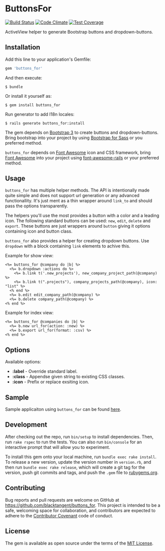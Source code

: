 [travis]: https://travis-ci.org/blacktangent/buttons_for
[codeclimate]: https://codeclimate.com/github/blacktangent/buttons_for
[fontawesome]: https://fortawesome.github.io/Font-Awesome
[fontawesomerails]: https://github.com/bokmann/font-awesome-rails
[coveralls]: https://coveralls.io/r/blacktangent/buttons_for

# ButtonsFor

[![Build Status](https://travis-ci.org/blacktangent/buttons_for.svg?branch=master)][travis]
[![Code Climate](https://codeclimate.com/github/blacktangent/buttons_for/badges/gpa.svg)][codeclimate]
[![Test Coverage](http://img.shields.io/coveralls/blacktangent/buttons_for/master.svg)][coveralls]

ActiveView helper to generate Bootstrap buttons and dropdown-buttons.

## Installation

Add this line to your application's Gemfile:

```ruby
gem 'buttons_for'
```

And then execute:

    $ bundle

Or install it yourself as:

    $ gem install buttons_for

Run generator to add I18n locales:

    $ rails generate buttons_for:install

The gem depends on [Bootstrap 3](http://getbootstrap.com/) to create buttons and dropdown-buttons. Bring bootstrap into
your project by using [Bootstrap for Sass](https://github.com/twbs/bootstrap-sass) or you preferred method.

`buttons_for` depends on [Font Awesome][fontawesome] icon and CSS
framework, bring [Font Awesome][fontawesome] into your project using
[font-awesome-rails][fontawesomerails] or your preferred method.

## Usage

`buttons_for` has multiple helper methods. The API is intentionally made
quite simple and does not support url generation or any advanced
functionallity. It's just ment as a thin wrapper around `link_to` and
should pass the options transparently.

The helpers you'll use the most provides a button with a color and a
leading icon. The following standard buttons can be used: `new`, `edit`,
`delete` and `export`. These buttons are just wrappers around `button`
giving it options containing icon and button class.

`buttons_for` also provides a helper for creating dropdown buttons. Use
`dropdown` with a block containing `link` elements to achive this.

Example for show view:

```erb
<%= buttons_for @company do |b| %>
  <%= b.dropdown :actions do %>
    <%= b.link t('.new_projects'), new_company_project_path(@company) %>
    <%= b.link t(".projects"), company_projects_path(@company), icon: "list" %>
  <% end %>
  <%= b.edit edit_company_path(@company) %>
  <%= b.delete company_path(@company) %>
<% end %>
```

Example for index view:

```erb
<%= buttons_for @companies do |b| %>
  <%= b.new url_for(action: :new) %>
  <%= b.export url_for(format: :csv) %>
<% end %>
```

## Options

Available options:

* __:label__ - Override standard label.
* __:class__ - Appendse given string to existing CSS classes.
* __:icon__  - Prefix or replace exsiting icon.

## Sample
Sample applicaiton using `buttons_for` can be found [here](https://github.com/blacktangent/buttons_for-demo).

## Development

After checking out the repo, run `bin/setup` to install dependencies. Then, run `rake rspec` to run the tests. You can also run `bin/console` for an interactive prompt that will allow you to experiment.

To install this gem onto your local machine, run `bundle exec rake install`. To release a new version, update the version number in `version.rb`, and then run `bundle exec rake release`, which will create a git tag for the version, push git commits and tags, and push the `.gem` file to [rubygems.org](https://rubygems.org).

## Contributing

Bug reports and pull requests are welcome on GitHub at https://github.com/blacktangent/buttons_for. This project is intended to be a safe, welcoming space for collaboration, and contributors are expected to adhere to the [Contributor Covenant](contributor-covenant.org) code of conduct.


## License

The gem is available as open source under the terms of the [MIT License](http://opensource.org/licenses/MIT).

